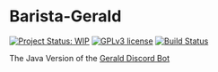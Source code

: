 # Barista-Gerald
[![Project Status: WIP](https://www.repostatus.org/badges/latest/wip.svg)](https://www.repostatus.org/#wip)
[![GPLv3 license](https://img.shields.io/badge/License-GPLv3-blue.svg)](https://www.gnu.org/licenses/gpl-3.0)
[![Build Status](https://jenkins.voidtech.de/buildStatus/icon?job=Barista+Gerald)](https://jenkins.voidtech.de/job/Barista%20Gerald/)

The Java Version of the [Gerald Discord Bot](https://github.com/Elementalmp4/GeraldCore)
